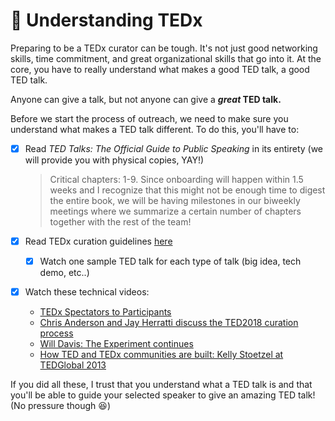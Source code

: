 # 🤔 Understanding TEDx

Preparing to be a TEDx curator can be tough. It's not just good networking skills, time commitment, and great organizational skills that go into it. At the core, you have to really understand what makes a good TED talk, a good TED talk.&#x20;

Anyone can give a talk, but not anyone can give a _**great**_**&#x20;TED talk.**&#x20;

Before we start the process of outreach, we need to make sure you understand what makes a TED talk different. To do this, you'll have to:

*   [x] Read _TED Talks: The Official Guide to Public Speaking_ in its entirety (we will provide you with physical copies, YAY!)&#x20;

    > Critical chapters: 1-9. Since onboarding will happen within 1.5 weeks and I recognize that this might not be enough time to digest the entire book, we will be having milestones in our biweekly meetings where we summarize a certain number of chapters together with the rest of the team!
* [x] Read TEDx curation guidelines [here](https://www.ted.com/participate/organize-a-local-tedx-event/tedx-organizer-guide/speakers-program)&#x20;
  * [x] Watch one sample TED talk for each type of talk (big idea, tech demo, etc..)
* [x] Watch these technical videos:
  * [TEDx Spectators to Participants](https://youtu.be/_bQTqh4Hp-o)
  * [Chris Anderson and Jay Herratti discuss the TED2018 curation process](https://youtu.be/Dh9jrj3NPz8)
  * [Will Davis: The Experiment continues](https://youtu.be/iVQ9ZmoKPbg)
  * [ How TED and TEDx communities are built: Kelly Stoetzel at TEDGlobal 2013](https://youtu.be/-oOoJk8Gt7k)

If you did all these, I trust that you understand what a TED talk is and that you'll be able to guide your selected speaker to give an amazing TED talk! (No pressure though :laughing:)

